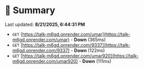 # 📖 Summary
Last updated: **8/21/2025, 6:44:31 PM**

- `GET` [https://talk-m6gd.onrender.com/umar](https://talk-m6gd.onrender.com/umar) - **Down** (365ms)
- `GET` [https://talk-m6gd.onrender.com/9337](https://talk-m6gd.onrender.com/9337) - **Down** (122ms)
- `GET` [https://talk-m6gd.onrender.com/umar920](https://talk-m6gd.onrender.com/umar920) - **Down** (111ms)
